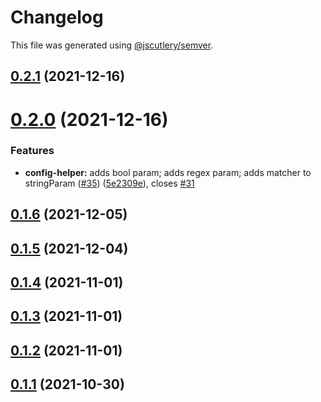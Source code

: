 # Changelog

This file was generated using [@jscutlery/semver](https://github.com/jscutlery/semver).

## [0.2.1](https://github.com/nidomiro/ts-tools/compare/config-helper@0.2.0...config-helper@0.2.1) (2021-12-16)

# [0.2.0](https://github.com/nidomiro/ts-tools/compare/config-helper@0.1.6...config-helper@0.2.0) (2021-12-16)

### Features

-   **config-helper:** adds bool param; adds regex param; adds matcher to stringParam ([#35](https://github.com/nidomiro/ts-tools/issues/35)) ([5e2309e](https://github.com/nidomiro/ts-tools/commit/5e2309eb57aa173e454962823c914fd955117165)), closes [#31](https://github.com/nidomiro/ts-tools/issues/31)

## [0.1.6](https://github.com/nidomiro/ts-tools/compare/config-helper@0.1.5...config-helper@0.1.6) (2021-12-05)

## [0.1.5](https://github.com/nidomiro/ts-tools/compare/config-helper@0.1.4...config-helper@0.1.5) (2021-12-04)

## [0.1.4](https://github.com/nidomiro/ts-tools/compare/config-helper@0.1.3...config-helper@0.1.4) (2021-11-01)

## [0.1.3](https://github.com/nidomiro/ts-tools/compare/config-helper@0.1.2...config-helper@0.1.3) (2021-11-01)

## [0.1.2](https://github.com/nidomiro/ts-tools/compare/config-helper@0.1.1...config-helper@0.1.2) (2021-11-01)

## [0.1.1](https://github.com/nidomiro/ts-tools/compare/config-helper@0.1.0...config-helper@0.1.1) (2021-10-30)
